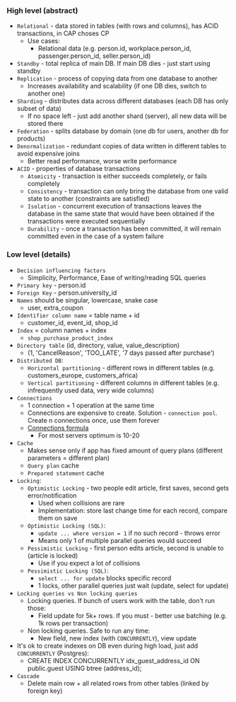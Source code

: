 ### High level (abstract)
* `Relational` - data stored in tables (with rows and columns), has ACID transactions, in CAP choses CP
    * Use cases:
        * Relational data (e.g. person.id, workplace.person_id, passenger.person_id, seller.person_id)
* `Standby` - total replica of main DB. If main DB dies - just start using standby
* `Replication` - process of copying data from one database to another 
    * Increases availability and scalability (if one DB dies, switch to another one)
* `Sharding` - distributes data across different databases (each DB has only subset of data)
    * If no space left - just add another shard (server), all new data will be stored there
* `Federation` - splits database by domain (one db for users, another db for products)
* `Denormalization` - redundant copies of data written in different tables to avoid expensive joins
    * Better read performance, worse write performance
* `ACID` - properties of database transactions
    * `Atomicity` - transaction is either succeeds completely, or fails completely
    * `Consistency` - transaction can only bring the database from one valid state to another (constraints are satisfied)
    * `Isolation` - concurrent execution of transactions leaves the database in the same state that would have been obtained if the transactions were executed sequentially
    * `Durability` - once a transaction has been committed, it will remain committed even in the case of a system failure
    
### Low level (details)
* `Decision influencing factors`
    * Simplicity, Performance, Ease of writing/reading SQL queries
* `Primary key` - person.id
* `Foreign Key` - person.university_id
* `Names` should be singular, lowercase, snake case
    * user, extra_coupon
* `Identifier column name` = table name + id
    * customer_id, event_id, shop_id
* `Index` = column names + index
    * `shop_purchase_product_index`
* `Directory table` (id, directory, value, value_description)
    * (1, 'CancelReason', 'TOO_LATE', '7 days passed after purchase')
* `Distributed DB`:
    * `Horizontal partitioning` - different rows in different tables (e.g. customers_europe, customers_africa)
    * `Vertical partitioning` - different columns in different tables (e.g. infrequently used data, very wide columns)
* `Connections`
    * 1 connection = 1 operation at the same time
    * Connections are expensive to create. Solution - `connection pool`. Create n connections once, use them forever
    * [Connections formula](https://stackoverflow.com/questions/28987540/why-does-hikaricp-recommend-fixed-size-pool-for-better-performance)
        * For most servers optimum is 10-20
* `Cache`
    * Makes sense only if app has fixed amount of query plans (different parameters = different plan)
    * `Query plan` cache
    * `Prepared statement` cache
* `Locking`:
    * `Optimistic Locking` - two people edit article, first saves, second gets error/notification
        * Used when collisions are rare
        * Implementation: store last change time for each record, compare them on save
    * `Optimistic Locking (SQL)`:
        * `update ... where version = 1` if no such record - throws error
        * Means only 1 of multiple parallel queries would succeed
    * `Pessimistic Locking` - first person edits article, second is unable to (article is locked)
        * Use if you expect a lot of collisions
    * `Pessimistic Locking (SQL)`:
        * `select ... for update` blocks specific record
        * 1 locks, other parallel queries just wait (update, select for update)
* `Locking queries vs Non locking queries`
    * Locking queries. If bunch of users work with the table, don't run those:
        * Field update for 5k+ rows. If you must - better use batching (e.g. 1k rows per transaction)
    * Non locking queries. Safe to run any time:
        * New field, new index (with `CONCURRENTLY`), view update
* It's ok to create indexes on DB even during high load, just add `CONCURRENTLY` (Postgres):
    * CREATE INDEX CONCURRENTLY idx_guest_address_id ON public.guest USING btree (address_id);
* `Cascade`
    * Delete main row + all related rows from other tables (linked by foreign key)